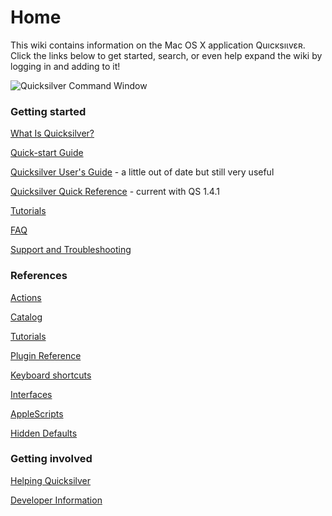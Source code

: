 # Home

This wiki contains information on the Mac OS X application Quıcĸsıɩⅴεʀ. Click the links below to get started, search, or even help expand the wiki by logging in and adding to it!

![Quicksilver Command
Window](images/Quicksilver\_splash.png)

### Getting started

[What Is Quicksilver?](What\_Is\_Quicksilver)

[Quick-start Guide](Quick-start\_Guide/)

[Quicksilver User's Guide](Quicksilver\_User's\_Guide/) - a little out of date but still very useful

[Quicksilver Quick Reference](http://qsapp.com/docs/QSRef.pdf) - current with QS 1.4.1

[Tutorials](Tutorials/)

[FAQ](FAQ/)

[Support and Troubleshooting](Support\_and\_Troubleshooting/)

### References

[Actions](Actions/)

[Catalog](Catalog/)

[Tutorials](Tutorials/)

[Plugin Reference](Plugin\_Reference/)

[Keyboard shortcuts](Keyboard\_shortcuts/)

[Interfaces](Interfaces/)

[AppleScripts](AppleScripts/)

[Hidden Defaults](Hidden\_Defaults/)

### Getting involved

[Helping Quicksilver](Helping\_Quicksilver/)

[Developer Information](Developer\_Information/)
